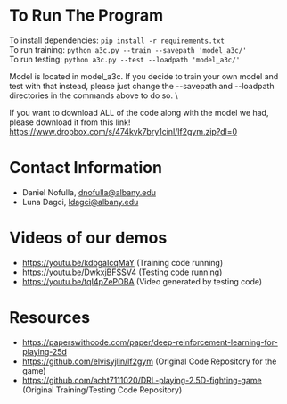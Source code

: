 # To Run The Program

To install dependencies: `pip install -r requirements.txt` \
To run training: `python a3c.py --train --savepath 'model_a3c/'` \
To run testing: `python a3c.py --test --loadpath 'model_a3c/'`

Model is located in model_a3c. If you decide to train your own model and test with that instead, please just change the --savepath and --loadpath directories in the commands above to do so. \

If you want to download ALL of the code along with the model we had, please download it from this link! \
https://www.dropbox.com/s/474kvk7bry1cinl/lf2gym.zip?dl=0

# Contact Information

- Daniel Nofulla, dnofulla@albany.edu
- Luna Dagci, ldagci@albany.edu

# Videos of our demos

- https://youtu.be/kdbgaIcqMaY (Training code running)
- https://youtu.be/DwkxjBFSSV4 (Testing code running)
- https://youtu.be/tqI4pZePOBA (Video generated by testing code)

# Resources

- https://paperswithcode.com/paper/deep-reinforcement-learning-for-playing-25d
- https://github.com/elvisyjlin/lf2gym (Original Code Repository for the game)
- https://github.com/acht7111020/DRL-playing-2.5D-fighting-game (Original Training/Testing Code Repository)
